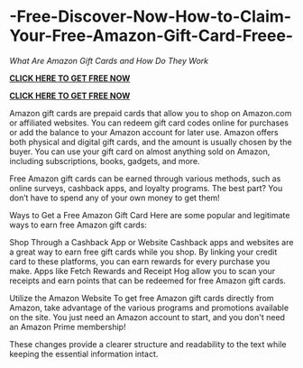 # -Free-Discover-Now-How-to-Claim-Your-Free-Amazon-Gift-Card-Freee-
*What Are Amazon Gift Cards and How Do They Work*

**[CLICK HERE TO GET FREE NOW](https://toree.xyz/amazon/)**

**[CLICK HERE TO GET FREE NOW](https://toree.xyz/amazon/)**

Amazon gift cards are prepaid cards that allow you to shop on Amazon.com or affiliated websites. You can redeem gift card codes online for purchases or add the balance to your Amazon account for later use. Amazon offers both physical and digital gift cards, and the amount is usually chosen by the buyer. You can use your gift card on almost anything sold on Amazon, including subscriptions, books, gadgets, and more.

Free Amazon gift cards can be earned through various methods, such as online surveys, cashback apps, and loyalty programs. The best part? You don’t have to spend any of your own money to get them!

Ways to Get a Free Amazon Gift Card
Here are some popular and legitimate ways to earn free Amazon gift cards:

Shop Through a Cashback App or Website
Cashback apps and websites are a great way to earn free gift cards while you shop. By linking your credit card to these platforms, you can earn rewards for every purchase you make. Apps like Fetch Rewards and Receipt Hog allow you to scan your receipts and earn points that can be redeemed for free Amazon gift cards.

Utilize the Amazon Website
To get free Amazon gift cards directly from Amazon, take advantage of the various programs and promotions available on the site. You just need an Amazon account to start, and you don't need an Amazon Prime membership!

These changes provide a clearer structure and readability to the text while keeping the essential information intact.
